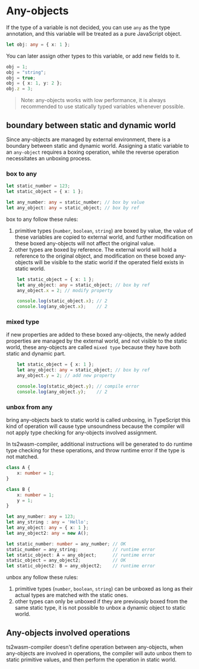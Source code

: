 # Any-objects

If the type of a variable is not decided, you can use `any` as the type annotation, and this variable will be treated as a pure JavaScript object.

``` TypeScript
let obj: any = { x: 1 };
```

You can later assign other types to this variable, or add new fields to it.

``` TypeScript
obj = 1;
obj = "string";
obj = true;
obj = { x: 1, y: 2 };
obj.z = 3;
```

> Note: any-objects works with low performance, it is always recommended to use statically typed variables whenever possible.

## boundary between static and dynamic world

Since any-objects are managed by external environment, there is a boundary between static and dynamic world. Assigning a static variable to an `any-object` requires a boxing operation, while the reverse operation necessitates an unboxing process.

### box to any

``` TypeScript
let static_number = 123;
let static_object = { x: 1 };

let any_number: any = static_number; // box by value
let any_object: any = static_object; // box by ref
```

box to any follow these rules:
1. primitive types (`number`, `boolean`, `string`) are boxed by value, the value of these variables are copied to external world, and further modification on these boxed any-objects will not affect the original value.
2. other types are boxed by reference. The external world will hold a reference to the original object, and modification on these boxed any-objects will be visible to the static world if the operated field exists in static world.

``` TypeScript
    let static_object = { x: 1 };
    let any_object: any = static_object; // box by ref
    any_object.x = 2; // modify property

    console.log(static_object.x); // 2
    console.log(any_object.x);    // 2
```

### mixed type

if new properties are added to these boxed any-objects, the newly added properties are managed by the external world, and not visible to the static world, these any-objects are called `mixed type` because they have both static and dynamic part.

``` TypeScript
    let static_object = { x: 1 };
    let any_object: any = static_object; // box by ref
    any_object.y = 2; // add new property

    console.log(static_object.y); // compile error
    console.log(any_object.y);    // 2
```

### unbox from any

bring any-objects back to static world is called unboxing, in TypeScript this kind of operation will cause type unsoundness because the compiler will not apply type checking for any-objects involved assignment.

In ts2wasm-compiler, additional instructions will be generated to do runtime type checking for these operations, and throw runtime error if the type is not matched.

``` TypeScript
class A {
    x: number = 1;
}

class B {
    x: number = 1;
    y = 1;
}

let any_number: any = 123;
let any_string : any = 'Hello';
let any_object: any = { x: 1 };
let any_object2: any = new A();

let static_number: number = any_number; // OK
static_number = any_string;             // runtime error
let static_object: A = any_object;      // runtime error
static_object = any_object2;            // OK
let static_object2: B = any_object2;    // runtime error
```

unbox any follow these rules:
1. primitive types (`number`, `boolean`, `string`) can be unboxed as long as their actual types are matched with the static ones.
2. other types can only be unboxed if they are previously boxed from the same static type, it is not possible to unbox a dynamic object to static world.

## Any-objects involved operations

ts2wasm-compiler doesn't define operation between any-objects, when any-objects are involved in operations, the compiler will auto unbox them to static primitive values, and then perform the operation in static world.

